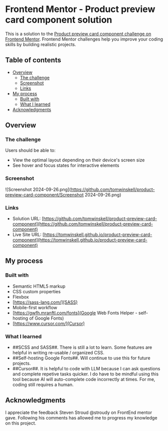 # Frontend Mentor - Product preview card component solution

This is a solution to the [Product preview card component challenge on Frontend Mentor](https://www.frontendmentor.io/challenges/product-preview-card-component-GO7UmttRfa). Frontend Mentor challenges help you improve your coding skills by building realistic projects.

## Table of contents

- [Overview](#overview)
  - [The challenge](#the-challenge)
  - [Screenshot](#screenshot)
  - [Links](#links)
- [My process](#my-process)
  - [Built with](#built-with)
  - [What I learned](#what-i-learned)
- [Acknowledgments](#acknowledgments)

## Overview

### The challenge

Users should be able to:

- View the optimal layout depending on their device's screen size
- See hover and focus states for interactive elements

### Screenshot

![Screenshot 2024-09-26.png](https://github.com/tomwinskell/product-preview-card-component/Screenshot 2024-09-26.png)

### Links

- Solution URL: [https://github.com/tomwinskell/product-preview-card-component](https://github.com/tomwinskell/product-preview-card-component)
- Live Site URL: [https://tomwinskell.github.io/product-preview-card-component](https://tomwinskell.github.io/product-preview-card-component)

## My process

### Built with

- Semantic HTML5 markup
- CSS custom properties
- Flexbox
- [https://sass-lang.com/](SASS)
- Mobile-first workflow
- [https://gwfh.mranftl.com/fonts](Google Web Fonts Helper - self-hosting of Google Fonts)
- [https://www.cursor.com/](Cursor)

### What I learned

- ##SCSS and SASS##. There is still a lot to learn. Some features are helpful in writing re-usable / organized CSS.
- ##Self-hosting Google Fonts##. Will continue to use this for future projects.
- ##Cursor##. It is helpful to code with LLM because I can ask questions and complete repetive tasks quicker. I do have to be mindful using this tool because AI will auto-complete code incorrectly at times. For me, coding still requires a human.

## Acknowledgments

I appreciate the feedback Steven Stroud @stroudy on FrontEnd mentor gave. Following his comments has allowed me to progress my knowledge on this project.
